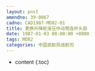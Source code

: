 ```yaml
---
layout: post
amendno: 39-0067
cadno: CAD1987-MD82-01
title: 更换升降舵液压作动筒连杆头部
date: 1987-01-03 00:00:00 +0800
tags: MD82
categories: 中国民航局适航司
---
```


* content
{:toc}


